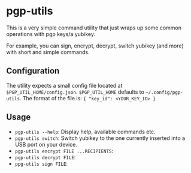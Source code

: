# pgp-utils
This is a very simple command utility that just wraps up some common operations with pgp keys/a yubikey.

For example, you can sign, encrypt, decrypt, switch yubikey (and more) with short and simple commands.

## Configuration
The utility expects a small config file located at `$PGP_UTIL_HOME/config.json`. `$PGP_UTIL_HOME` defaults to `~/.config/pgp-utils`.
The format of the file is:
`
{
    "key_id": <YOUR_KEY_ID>
}
`

## Usage
- `pgp-utils --help`: Display help, available commands etc.
- `pgp-utils switch`: Switch yubikey to the one currently inserted into a USB port on your device.
- `pgp-utils encrypt FILE ...RECIPIENTS`:
- `pgp-utils decrypt FILE`:
- `ppg-utils sign FILE`:

